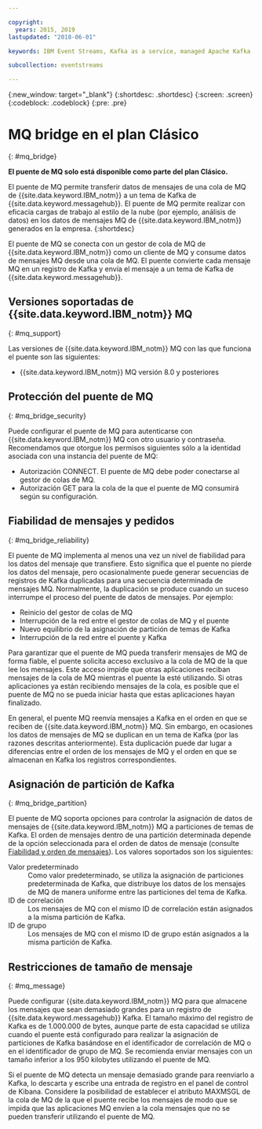 ```yaml
---

copyright:
  years: 2015, 2019
lastupdated: "2018-06-01"

keywords: IBM Event Streams, Kafka as a service, managed Apache Kafka

subcollection: eventstreams

---
```


{:new_window: target="_blank"}
{:shortdesc: .shortdesc}
{:screen: .screen}
{:codeblock: .codeblock}
{:pre: .pre}

# MQ bridge en el plan Clásico 
{: #mq_bridge}

**El puente de MQ solo está disponible como parte del plan Clásico.**
<br/>

El puente de MQ permite transferir datos de mensajes de una cola de MQ de {{site.data.keyword.IBM_notm}} a un tema de Kafka de {{site.data.keyword.messagehub}}. El puente de MQ permite realizar con eficacia cargas de trabajo al estilo de la nube (por ejemplo, análisis de datos) en los datos de mensajes MQ de {{site.data.keyword.IBM_notm}} generados en la empresa.
 {:shortdesc}

El puente de MQ se conecta con un gestor de cola de MQ de {{site.data.keyword.IBM_notm}} como un cliente de MQ y consume datos de mensajes MQ desde una cola de MQ. El puente convierte cada mensaje MQ en un registro de Kafka y envía el mensaje a un tema de Kafka de {{site.data.keyword.messagehub}}.

## Versiones soportadas de {{site.data.keyword.IBM_notm}} MQ
{: #mq_support}

Las versiones de {{site.data.keyword.IBM_notm}} MQ con las que funciona el puente son las siguientes:

* {{site.data.keyword.IBM_notm}} MQ versión 8.0 y posteriores

## Protección del puente de MQ
{: #mq_bridge_security}

Puede configurar el puente de MQ para autenticarse con {{site.data.keyword.IBM_notm}} MQ con otro usuario y contraseña. Recomendamos que otorgue los permisos siguientes sólo a la identidad asociada con una instancia del puente de MQ:

* Autorización CONNECT. El puente de MQ debe poder conectarse al gestor de colas de MQ.
* Autorización GET para la cola de la que el puente de MQ consumirá según su configuración.

## Fiabilidad de mensajes y pedidos
{: #mq_bridge_reliability}

El puente de MQ implementa al menos una vez un nivel de fiabilidad para los datos del mensaje que transfiere. Esto significa que el puente no pierde los datos del mensaje, pero ocasionalmente puede generar secuencias de registros de Kafka duplicadas para una secuencia determinada de mensajes MQ. Normalmente, la duplicación se produce cuando un suceso interrumpe el proceso del puente de datos de mensajes. Por ejemplo:

* Reinicio del gestor de colas de MQ
* Interrupción de la red entre el gestor de colas de MQ y el puente
* Nuevo equilibrio de la asignación de partición de temas de Kafka
* Interrupción de la red entre el puente y Kafka

Para garantizar que el puente de MQ pueda transferir mensajes de MQ de forma fiable, el puente solicita acceso exclusivo a la cola de MQ de la que lee los mensajes. Este acceso impide que otras aplicaciones reciban mensajes de la cola de MQ mientras el puente la esté utilizando. Si otras aplicaciones ya están recibiendo mensajes de la cola, es posible que el puente de MQ no se pueda iniciar hasta que estas aplicaciones hayan finalizado.

En general, el puente MQ reenvía mensajes a Kafka en el orden en que se reciben de {{site.data.keyword.IBM_notm}} MQ. Sin embargo, en ocasiones los datos de mensajes de MQ se duplican en un tema de Kafka (por las razones descritas anteriormente). Esta duplicación puede dar lugar a diferencias entre el orden de los mensajes de MQ y el orden en que se almacenan en Kafka los registros correspondientes.

## Asignación de partición de Kafka
{: #mq_bridge_partition}

El puente de MQ soporta opciones para controlar la asignación de datos de mensajes de {{site.data.keyword.IBM_notm}} MQ a particiones de temas de Kafka. El orden de mensajes dentro de una partición determinada depende de la opción seleccionada para el orden de datos de mensaje (consulte [Fiabilidad y orden de mensajes](#mq_bridge_reliability)). Los valores soportados son los siguientes:
<dl><dt>Valor predeterminado</dt>
<dd>Como valor predeterminado, se utiliza la asignación de particiones predeterminada de Kafka, que distribuye los datos de los mensajes de MQ de manera uniforme entre las particiones del tema de Kafka.</dd>
<dt>ID de correlación</dt>
<dd>Los mensajes de MQ con el mismo ID de correlación están asignados a la misma partición de Kafka.</dd>
<dt>ID de grupo</dt>
<dd>Los mensajes de MQ con el mismo ID de grupo están asignados a la misma partición de Kafka.
</dd>
</dl>

## Restricciones de tamaño de mensaje
{: #mq_message}

Puede configurar {{site.data.keyword.IBM_notm}} MQ para que almacene los mensajes que sean demasiado grandes para un registro de {{site.data.keyword.messagehub}} Kafka. El tamaño máximo del registro de Kafka es de 1.000.000 de bytes, aunque parte de esta capacidad se utiliza cuando el puente está configurado para realizar la asignación de particiones de Kafka basándose en el identificador de correlación de MQ o en el identificador de grupo de MQ. Se recomienda enviar mensajes con un tamaño inferior a los 950 kilobytes utilizando el puente de MQ.

Si el puente de MQ detecta un mensaje demasiado grande para reenviarlo a Kafka, lo descarta y escribe una entrada de registro en el panel de control de Kibana. Considere la posibilidad de establecer el atributo MAXMSGL de la cola de MQ de la que el puente recibe los mensajes de modo que se impida que las aplicaciones MQ envíen a la cola mensajes que no se pueden transferir utilizando el puente de MQ.
